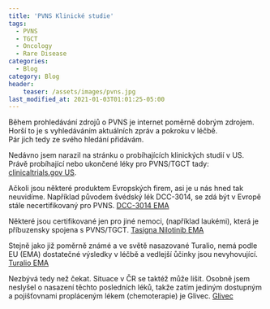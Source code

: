 ```yaml
---
title: 'PVNS Klinické studie'
tags:
  - PVNS
  - TGCT
  - Oncology
  - Rare Disease
categories:
  - Blog
category: Blog
header:
    teaser: /assets/images/pvns.jpg
last_modified_at: 2021-01-03T01:01:25-05:00
---
```


Během prohledávání zdrojů o PVNS je internet poměrně dobrým zdrojem.
Horší to je s vyhledáváním aktuálních zpráv a pokroku v léčbě.   
Pár jich tedy ze svého hledání přidávám.

Nedávno jsem narazil na stránku o probíhajících klinických studií v US. Právě probíhající nebo ukončené léky pro PVNS/TGCT tady:
[clinicaltrials.gov US](https://clinicaltrials.gov/ct2/results?cond=Tenosynovial+Giant+Cell+Tumors+&term=&cntry=&state=&city=&dist=).

Ačkoli jsou některé produktem Evropských firem, asi je u nás hned tak neuvidíme.
Například původem švédský lék DCC-3014, se zdá být v Evropě stále necertifikovaný pro PVNS.
[DCC-3014 EMA ](https://www.ema.europa.eu/en/medicines/human/orphan-designations/eu3192227)

Některé jsou certifikované jen pro jiné nemoci, (například laukémi), která je příbuzensky spojena s PVNS/TGCT.
[Tasigna Nilotinib EMA](https://www.ema.europa.eu/en/medicines/human/paediatric-investigation-plans/emea-000290-pip01-08-m04)

Stejně jako již poměrně známé a ve světě nasazované Turalio, nemá podle EU (EMA) dostatečné výsledky v léčbě a vedlejší ůčinky jsou nevyhovující.
[Turalio EMA](https://www.ema.europa.eu/en/medicines/human/EPAR/turalio)

Nezbývá tedy než čekat. Situace v ČR se taktéž může lišit. Osobně jsem neslyšel o nasazení těchto posledních léků, takže 
zatím jediným dostupným a pojišťovnami propláceným lékem (chemoterapie) je Glivec. 
[Glivec](https://en.wikipedia.org/wiki/Imatinib)





